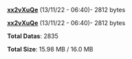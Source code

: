 [**xx2vXuQe**](/data/xx2vXuQe.txt) (13/11/22 - 06:40)- 2812 bytes

[**xx2vXuQe**](/data/xx2vXuQe.txt) (13/11/22 - 06:40)- 2812 bytes

**Total Datas**: 2835

**Total Size**: 15.98 MB / 16.0 MB